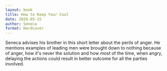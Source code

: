 ```yaml
---
layout: book
title: How to Keep Your Cool
date: 2020-05-15
author: Seneca
format: Hardcover
---
```


Seneca advises his brother in this short letter about the perils of anger. He mentions examples of leading men were brought down to nothing because of anger, how it's never the solution and how most of the time, when angry, delaying the actions could result in better outcome for all the parties involved.
